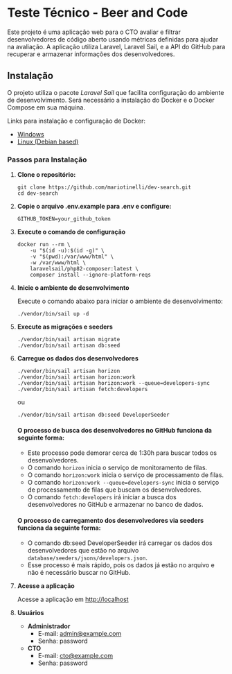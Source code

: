 # Teste Técnico - Beer and Code

Este projeto é uma aplicação web para o CTO avaliar e filtrar desenvolvedores de código aberto usando métricas definidas
para ajudar na avaliação. A aplicação utiliza Laravel, Laravel Sail, e a API do GitHub para recuperar e armazenar
informações dos desenvolvedores.

## Instalação

O projeto utiliza o pacote *Laravel Sail* que facilita configuração do ambiente
de desenvolvimento. Será necessário a instalação do Docker e o Docker Compose em sua máquina.

Links para instalação e configuração de Docker:

- [Windows](https://docs.docker.com/docker-for-windows/install/)
- [Linux (Debian based)](https://docs.docker.com/engine/install/ubuntu/)

### Passos para Instalação

1. **Clone o repositório:**

   ```
   git clone https://github.com/mariotinelli/dev-search.git
   cd dev-search
    ```

2. **Copie o arquivo .env.example para .env e configure:**

   ``` 
   GITHUB_TOKEN=your_github_token
   ```

3. **Execute o comando de configuração**

    ```shell
    docker run --rm \
        -u "$(id -u):$(id -g)" \
        -v "$(pwd):/var/www/html" \
        -w /var/www/html \
        laravelsail/php82-composer:latest \
        composer install --ignore-platform-reqs
     ```
4. **Inicie o ambiente de desenvolvimento**

   Execute o comando abaixo para iniciar o ambiente de desenvolvimento:
    ```shell
    ./vendor/bin/sail up -d
    ```

5. **Execute as migrações e seeders**

    ```shell
    ./vendor/bin/sail artisan migrate
    ./vendor/bin/sail artisan db:seed
    ```

6. **Carregue os dados dos desenvolvedores**

    ```shell
    ./vendor/bin/sail artisan horizon
    ./vendor/bin/sail artisan horizon:work
    ./vendor/bin/sail artisan horizon:work --queue=developers-sync
    ./vendor/bin/sail artisan fetch:developers
    ```
   ou

    ```shell
    ./vendor/bin/sail artisan db:seed DeveloperSeeder
    ```

   #### O processo de busca dos desenvolvedores no GitHub funciona da seguinte forma:
    - Este processo pode demorar cerca de 1:30h para buscar todos os desenvolvedores.
    - O comando `horizon` inicia o serviço de monitoramento de filas.
    - O comando `horizon:work` inicia o serviço de processamento de filas.
    - O comando `horizon:work --queue=developers-sync` inicia o serviço de processamento de filas que buscam os
      desenvolvedores.
    - O comando `fetch:developers` irá iniciar a busca dos desenvolvedores no GitHub e armazenar no banco de dados.

   #### O processo de carregamento dos desenvolvedores via seeders funciona da seguinte forma:

    - O comando db:seed DeveloperSeeder irá carregar os dados dos desenvolvedores que estão no
      arquivo `database/seeders/jsons/developers.json`.
    - Esse processo é mais rápido, pois os dados já estão no arquivo e não é necessário buscar no GitHub.


7. **Acesse a aplicação**

   Acesse a aplicação em [http://localhost](http://localhost)


8. **Usuários**

    - **Administrador**
        - E-mail: admin@example.com
        - Senha: password
    - **CTO**
        - E-mail: cto@example.com
        - Senha: password

   

   

   

